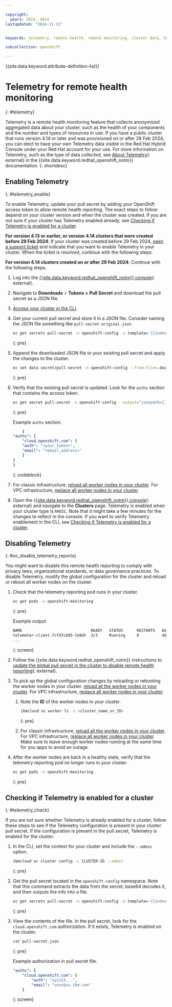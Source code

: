 ```yaml
---

copyright: 
  years: 2024, 2024
lastupdated: "2024-11-11"


keywords: telemetry, remote health, remote monitoring, cluster data, health data

subcollection: openshift

---
```


{{site.data.keyword.attribute-definition-list}}

# Telemetry for remote health monitoring
{: #telemetry}

Telemetry is a remote health monitoring feature that collects anonymized aggregated data about your cluster, such as the health of your components and the number and types of resources in use. If you have a public cluster that runs version 4.14 or later and was provisioned on or after 28 Feb 2024, you can elect to have your own Telemetry data visible in the Red Hat Hybrid Console under your Red Hat account for your use. For more information on Telemetry, such as the type of data collected, see [About Telemetry](https://docs.redhat.com/en/documentation/openshift_container_platform/4.1/html/telemetry/about-telemetry){: external} in the {{site.data.keyword.redhat_openshift_notm}} documentation. 
{: shortdesc}


## Enabling Telemetry
{: #telemetry_enable}

To enable Telemetry, update your pull secret by adding your OpenShift access token to allow remote health reporting. The exact steps to follow depend on your cluster version and when the cluster was created. If you are not sure if your cluster has Telemetry enabled already, see [Checking if Telemetry is enabled for a cluster](#telemetry_check).


**For version 4.13 or earlier, or version 4.14 clusters that were created before 29 Feb 2024**: If your cluster was created before 29 Feb 2024, [open a support ticket](/docs/openshift?topic=openshift-allowlist-request) and indicate that you want to enable Telemetry in your cluster. When the ticket is resolved, continue with the following steps. 

**For version 4.14 clusters created on or after 29 Feb 2024**: Continue with the following steps.

1. Log into the [{{site.data.keyword.redhat_openshift_notm}} console](https://console.redhat.com/openshift){: external}.
1. Navigate to **Downloads** > **Tokens > Pull Secret** and download the pull secret as a JSON file.

1. [Access your cluster in the CLI](/docs/openshift?topic=openshift-access_cluster).

1. Get your current pull secret and store it in a JSON file. Consider naming the JSON file something like `pull-secret-original.json`.
    ```sh
    oc get secrets pull-secret -n openshift-config -o template='{{index .data ".dockerconfigjson"}}' | base64 -d > pull-secret-original.json
    ```
    {: pre}

1. Append the downloaded JSON file to your existing pull secret and apply the changes to the cluster.
    ```sh
    oc set data secret/pull-secret -n openshift-config --from-file=.dockerconfigjson=./<downloaded-pull-secret-name>.json
    ```
    {: pre}

1. Verify that the existing pull secret is updated. Look for the `auths` section that contains the access token.
    ```sh
    oc get secret pull-secret -n openshift-config --output="jsonpath={.data.\.dockerconfigjson}" | base64 --decode
    ```
    {: pre}

    Example `auths` section.

    ```yaml
        {
    "auths": {
        "cloud.openshift.com": {
        "auth": "<your_token>",
        "email": "<email_address>"
        }
    }
    }
    ```
    {: codeblock}

1. For classic infrastructure, [reload all worker nodes in your cluster](/https://cloud.ibm.com/docs/openshift?topic=openshift-kubernetes-service-cli#cs_worker_reload). For VPC infrastructure, [replace all worker nodes in your cluster](/docs/containers?topic=containers-kubernetes-service-cli#cli_worker_replace).

1. Open the [{{site.data.keyword.redhat_openshift_notm}} console](https://console.redhat.com/openshift){: external} and navigate to the **Clusters** page. Telemetry is enabled when your cluster type is `RHOIC`. Note that it might take a few minutes for the changes to reflect in the console. If you want to verify Telemetry enablement in the CLI, see [Checking if Telemetry is enabled for a cluster](#telemetry_check).


## Disabling Telemetry
{: #oc_disable_telemetry_reports}

You might want to disable this remote health reporting to comply with privacy laws, organizational standards, or data governance practices. To disable Telemetry, modify the global configuration for the cluster and reload or reboot all worker nodes on the cluster.

1. Check that the telemetry reporting pod runs in your cluster.
    ```sh
    oc get pods -n openshift-monitoring
    ```
    {: pre}

    Example output

    ```sh
    NAME                              READY   STATUS      RESTARTS   AGE
    telemeter-client-7cfd7cb85-lm9dt  3/3     Running     0          4d13h
    ...
    ```
    {: screen}

2. Follow the {{site.data.keyword.redhat_openshift_notm}} instructions to [update the global pull secret in the cluster to disable remote health reporting](https://docs.openshift.com/container-platform/4.16/support/remote_health_monitoring/opting-out-of-remote-health-reporting.html){: external}.
3. To pick up the global configuration changes by reloading or rebooting the worker nodes in your cluster. [reload all the worker nodes in your cluster](/https://cloud.ibm.com/docs/openshift?topic=openshift-kubernetes-service-cli#cs_worker_reload). For VPC infrastructure, [replace all worker nodes in your cluster](/docs/containers?topic=containers-kubernetes-service-cli#cli_worker_replace).

    1. Note the **ID** of the worker nodes in your cluster.
        ```sh
        ibmcloud oc worker ls -c <cluster_name_or_ID>
        ```
        {: pre}

    2. For classic infrastructure, [reload all the worker nodes in your cluster](/https://cloud.ibm.com/docs/openshift?topic=openshift-kubernetes-service-cli#cs_worker_reload). For VPC infrastructure, [replace all worker nodes in your cluster](/docs/containers?topic=containers-kubernetes-service-cli#cli_worker_replace). Make sure to leave enough worker nodes running at the same time for you apps to avoid an outage. 


4. After the worker nodes are back in a healthy state, verify that the telemetry reporting pod no longer runs in your cluster.
    ```sh
    oc get pods -n openshift-monitoring
    ```
    {: pre}


## Checking if Telemetry is enabled for a cluster
{: #telemetry_check}

If you are not sure whether Telemetry is already enabled for a cluster, follow these steps to see if the Telemetry configuration is present in your cluster pull secret. If the configuration is present in the pull secret, Telemetry is enabled for the cluster.


1. In the CLI, set the context for your cluster and include the `--admin` option.

    ```sh
    ibmcloud oc cluster config -c CLUSTER-ID --admin
    ```
    {: pre}

2. Get the pull secret located in the `openshift-config` namespace. Note that this command extracts the data from the secret, base64 decodes it, and then outputs the info into a file. 
    ```sh
    oc get secrets pull-secret -n openshift-config -o template='{{index .data ".dockerconfigjson"}}' | base64 -d > pull-secret.json
    ```
    {: pre}

3. View the contents of the file. In the pull secret, look for the `cloud.openshift.com` authorization. If it exists, Telemetry is enabled on the cluster.

    ```sh
    cat pull-secret.json 
    ```
    {: pre}

    Example authorization in pull secret file. 

    ```yaml
    "auths": {
        "cloud.openshift.com": {
            "auth": "xyz123...",
            "email": "user@us.ibm.com"
        }
    ```
    {: screen}
